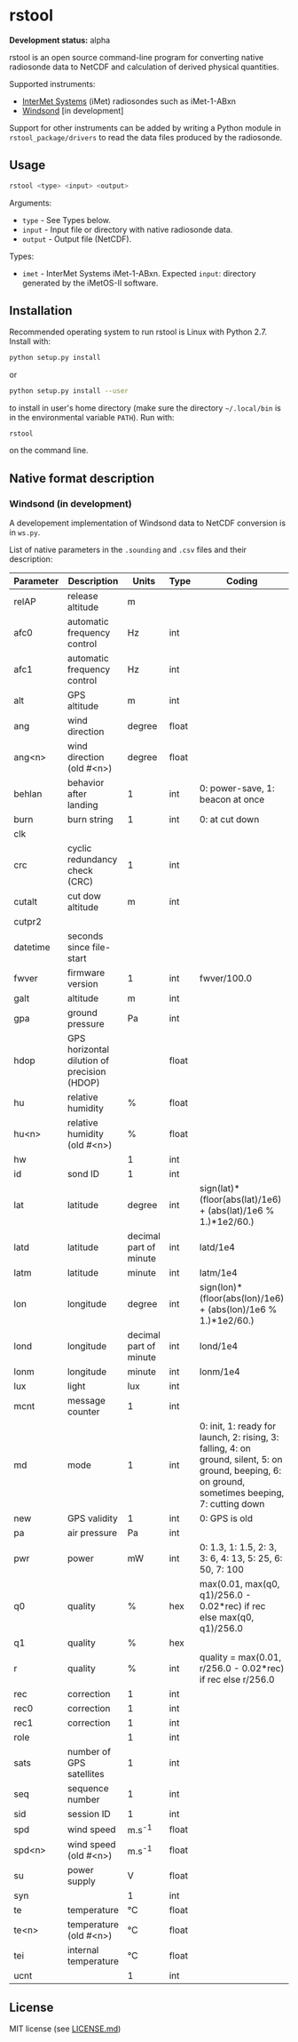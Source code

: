 rstool
======

**Development status:** alpha

rstool is an open source command-line program for converting native radiosonde
data to NetCDF and calculation of derived physical quantities.

Supported instruments:

- [InterMet Systems](https://www.intermetsystems.com) (iMet) radiosondes such as iMet-1-ABxn
- [Windsond](http://windsond.com/) [in development]

Support for other instruments can be added by writing a Python module
in `rstool_package/drivers`
to read the data files produced by the radiosonde.

Usage
-----

```sh
rstool <type> <input> <output>
```

Arguments:

- `type` - See Types below.
- `input` - Input file or directory with native radiosonde data.
- `output` - Output file (NetCDF).

Types:

- `imet` - InterMet Systems iMet-1-ABxn. Expected `input`: directory generated
    by the iMetOS-II software.

Installation
------------

Recommended operating system to run rstool is Linux with Python 2.7.
Install with:

```sh
python setup.py install
```

or

```sh
python setup.py install --user
```

to install in user's home directory (make sure the directory `~/.local/bin`
is in the environmental variable `PATH`). Run with:

`rstool`

on the command line.

## Native format description

### Windsond (in development)

A developement implementation of Windsond data to NetCDF conversion is in
`ws.py`.

List of native parameters in the `.sounding` and `.csv` files
and their description:

| Parameter | Description | Units | Type | Coding |
| --- | --- | --- | --- | --- |
| relAP | release altitude | m | |
| afc0 | automatic frequency control | Hz | int | |
| afc1 | automatic frequency control | Hz | int | |
| alt | GPS altitude | m | int | |
| ang | wind direction | degree | float | |
| ang\<n\> | wind direction (old #\<n\>) | degree | float | |
| behlan | behavior after landing | 1 | int | 0: power-save, 1: beacon at once |
| burn | burn string | 1 | int | 0: at cut down
| clk | | | | |
| crc | cyclic redundancy check (CRC) | 1 | int | |
| cutalt | cut dow altitude | m | int |
| cutpr2 | | | | |
| datetime | seconds since file-start
| fwver | firmware version | 1 | int | fwver/100.0 |
| galt | altitude | m | int | |
| gpa | ground pressure | Pa | int | |
| hdop | GPS horizontal dilution of precision (HDOP) |  | float | |
| hu | relative humidity | % | float | |
| hu\<n\> | relative humidity (old #\<n\>) | % | float | |
| hw |  | 1 | int | |
| id | sond ID | 1 | int | |
| lat | latitude | degree | int | sign(lat)*(floor(abs(lat)/1e6) + (abs(lat)/1e6 % 1.)*1e2/60.) |
| latd | latitude | decimal part of minute | int | latd/1e4 |
| latm | latitude | minute | int | latm/1e4 |
| lon | longitude | degree | int | sign(lon)*(floor(abs(lon)/1e6) + (abs(lon)/1e6 % 1.)*1e2/60.) |
| lond | longitude | decimal part of minute | int | lond/1e4 |
| lonm | longitude | minute | int | lonm/1e4 |
| lux | light | lux | int | |
| mcnt | message counter | 1 | int | |
| md | mode | 1 | int | 0: init, 1: ready for launch, 2: rising, 3: falling, 4: on ground, silent, 5: on ground, beeping, 6: on ground, sometimes beeping, 7: cutting down |
| new | GPS validity | 1 | int | 0: GPS is old |
| pa | air pressure | Pa | int | |
| pwr | power | mW | int | 0: 1.3, 1: 1.5, 2: 3, 3: 6, 4: 13, 5: 25, 6: 50, 7: 100 |
| q0 | quality | % | hex | max(0.01, max(q0, q1)/256.0 - 0.02*rec) if rec else max(q0, q1)/256.0 |
| q1 | quality | % | hex | |
| r | quality | % | int | quality = max(0.01, r/256.0 - 0.02*rec) if rec else r/256.0 |
| rec | correction | 1 | int | |
| rec0 | correction | 1 | int | |
| rec1 | correction | 1 | int | |
| role | | 1 | int | |
| sats | number of GPS satellites | 1 | int | |
| seq | sequence number | 1 | int | |
| sid | session ID | 1 | int | |
| spd | wind speed | m.s<sup>-1</sup> | float | |
| spd\<n\> | wind speed (old #\<n\>) | m.s<sup>-1</sup> | float | |
| su | power supply | V | float | |
| syn | | 1 | int | |
| te | temperature | ℃ | float | |
| te\<n\> | temperature (old #\<n\>) | ℃ | float | |
| tei | internal temperature | ℃ | float | |
| ucnt | | 1 | int | |

## License

MIT license (see [LICENSE.md](LICENSE.md))
